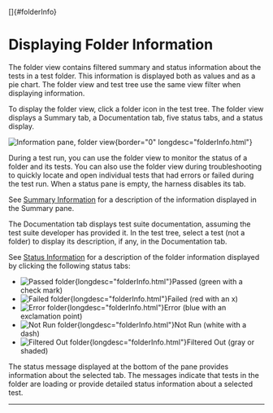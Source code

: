 
[]{#folderInfo}

# Displaying Folder Information

The folder view contains filtered summary and status information about the tests in a test folder.
This information is displayed both as values and as a pie chart. The folder view and test tree use
the same view filter when displaying information.

To display the folder view, click a folder icon in the test tree. The folder view displays a Summary
tab, a Documentation tab, five status tabs, and a status display.

![Information pane, folder view](../../images/JT4infoArea.gif){border="0"
longdesc="folderInfo.html"}

During a test run, you can use the folder view to monitor the status of a folder and its tests. You
can also use the folder view during troubleshooting to quickly locate and open individual tests that
had errors or failed during the test run. When a status pane is empty, the harness disables its tab.

See [Summary Information](summaryTab.html) for a description of the information displayed in the
Summary pane.

The Documentation tab displays test suite documentation, assuming the test suite developer has
provided it. In the test tree, select a test (not a folder) to display its description, if any, in
the Documentation tab.

See [Status Information](statusTabs.html) for a description of the folder information displayed by
clicking the following status tabs:

-   ![Passed folder](../../images/greenTest.gif){longdesc="folderInfo.html"}Passed (green with a
    check mark)
-   ![Failed folder](../../images/redTest.gif){longdesc="folderInfo.html"}Failed (red with an x)
-   ![Error folder](../../images/blueTest.gif){longdesc="folderInfo.html"}Error (blue with an
    exclamation point)
-   ![Not Run folder](../../images/whiteTest.gif){longdesc="folderInfo.html"}Not Run (white with a
    dash)
-   ![Filtered Out folder](../../images/grayTest.gif){longdesc="folderInfo.html"}Filtered Out (gray
    or shaded)

The status message displayed at the bottom of the pane provides information about the selected tab.
The messages indicate that tests in the folder are loading or provide detailed status information
about a selected test.

----------------------------------------------------------------------------------------------------


